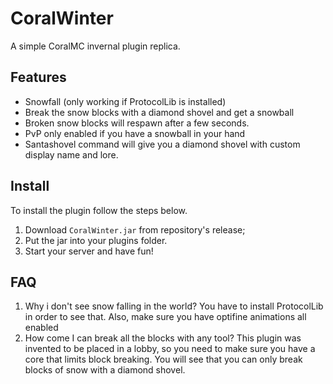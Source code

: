 # CoralWinter
A simple CoralMC invernal plugin replica. 
## Features
- Snowfall (only working if ProtocolLib is installed)
- Break the snow blocks with a diamond shovel and get a snowball
- Broken snow blocks will respawn after a few seconds. 
- PvP only enabled if you have a snowball in your hand
- Santashovel command will give you a diamond shovel with custom display name and lore. 
## Install
To install the plugin follow the steps below. 
1. Download `CoralWinter.jar` from repository's release;
2. Put the jar into your plugins folder. 
3. Start your server and have fun!
## FAQ
1. Why i don't see snow falling in the world? You have to install ProtocolLib in order to see that. Also, make sure you have optifine animations all enabled
2. How come I can break all the blocks with any tool? This plugin was invented to be placed in a lobby, so you need to make sure you have a core that limits block breaking. You will see that you can only break blocks of snow with a diamond shovel. 